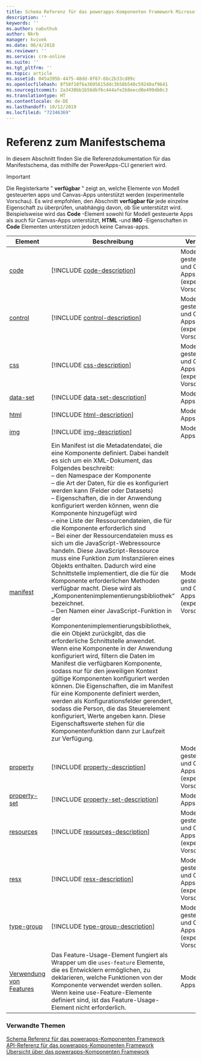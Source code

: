 ```yaml
---
title: Schema Referenz für das powerapps-Komponenten Framework Microsoft-Dokumentation
description: ''
keywords: ''
ms.author: nabuthuk
author: Nkrb
manager: kvivek
ms.date: 06/4/2018
ms.reviewer: ''
ms.service: crm-online
ms.suite: ''
ms.tgt_pltfrm: ''
ms.topic: article
ms.assetid: 045a395b-4475-48dd-8f67-6bc2b33cd89c
ms.openlocfilehash: 8f58f10f6a3695615ddc3b58b540c59240af9641
ms.sourcegitcommit: 2a3430bb1b56dbf6c444afe2b8eecd0e499db0c3
ms.translationtype: HT
ms.contentlocale: de-DE
ms.lasthandoff: 10/12/2019
ms.locfileid: "72346369"
---
```

# <a name="manifest-schema-reference"></a>Referenz zum Manifestschema

In diesem Abschnitt finden Sie die Referenzdokumentation für das Manifestschema, das mithilfe der PowerApps-CLI generiert wird.

> [!IMPORTANT]
> Die Registerkarte " **verfügbar** " zeigt an, welche Elemente von Modell gesteuerten apps und Canvas-Apps unterstützt werden (experimentelle Vorschau). Es wird empfohlen, den Abschnitt **verfügbar für** jede einzelne Eigenschaft zu überprüfen, unabhängig davon, ob Sie unterstützt wird. Beispielsweise wird das **Code** -Element sowohl für Modell gesteuerte Apps als auch für Canvas-Apps unterstützt, **HTML** -und **IMG** -Eigenschaften in **Code** Elementen unterstützen jedoch keine Canvas-apps. 

|Element|Beschreibung|Verfügbar für|
|----|-----------|-----|
|[code](code.md)|[!INCLUDE [code-description](includes/code-description.md)]|Modell gesteuerte apps und Canvas-Apps (experimentelle Vorschau)|
|[control](control.md)|[!INCLUDE [control-description](includes/control-description.md)]|Modell gesteuerte apps und Canvas-Apps (experimentelle Vorschau)|
|[css](css.md)|[!INCLUDE [css-description](includes/css-description.md)]|Modell gesteuerte apps und Canvas-Apps (experimentelle Vorschau)|
|[data-set](data-set.md)|[!INCLUDE [data-set-description](includes/data-set-description.md)]|Modellgesteuerte Apps|
|[html](html.md)|[!INCLUDE [html-description](includes/html-description.md)]|Modellgesteuerte Apps|
|[img](img.md)|[!INCLUDE [img-description](includes/img-description.md)]|Modellgesteuerte Apps|
|[manifest](manifest.md)|Ein Manifest ist die Metadatendatei, die eine Komponente definiert. Dabei handelt es sich um ein XML-Dokument, das Folgendes beschreibt:<br/> – den Namespace der Komponente<br/> – die Art der Daten, für die es konfiguriert werden kann (Felder oder Datasets)<br/> – Eigenschaften, die in der Anwendung konfiguriert werden können, wenn die Komponente hinzugefügt wird<br/> – eine Liste der Ressourcendateien, die für die Komponente erforderlich sind<br/> – Bei einer der Ressourcendateien muss es sich um die JavaScript-Webressource handeln. Diese JavaScript-Ressource muss eine Funktion zum Instanziieren eines Objekts enthalten. Dadurch wird eine Schnittstelle implementiert, die die für die Komponente erforderlichen Methoden verfügbar macht. Diese wird als „Komponentenimplementierungsbibliothek“ bezeichnet.<br/> – Den Namen einer JavaScript-Funktion in der Komponentenimplementierungsbibliothek, die ein Objekt zurückgibt, das die erforderliche Schnittstelle anwendet.<br/> Wenn eine Komponente in der Anwendung konfiguriert wird, filtern die Daten im Manifest die verfügbaren Komponente, sodass nur für den jeweiligen Kontext gültige Komponenten konfiguriert werden können. Die Eigenschaften, die im Manifest für eine Komponente definiert werden, werden als Konfigurationsfelder gerendert, sodass die Person, die das Steuerelement konfiguriert, Werte angeben kann. Diese Eigenschaftswerte stehen für die Komponentenfunktion dann zur Laufzeit zur Verfügung.|Modell gesteuerte apps und Canvas-Apps (experimentelle Vorschau)|
|[property](property.md)|[!INCLUDE [property-description](includes/property-description.md)]|Modell gesteuerte apps und Canvas-Apps (experimentelle Vorschau)|
|[property-set](property-set.md)|[!INCLUDE [property-set-description](includes/property-set-description.md)]|Modellgesteuerte Apps|
|[resources](resources.md)|[!INCLUDE [resources-description](includes/resources-description.md)]|Modell gesteuerte apps und Canvas-Apps (experimentelle Vorschau)|
|[resx](resx.md)|[!INCLUDE [resx-description](includes/resx-description.md)]|Modell gesteuerte apps und Canvas-Apps (experimentelle Vorschau)|
|[type-group](type-group.md)|[!INCLUDE [type-group-description](includes/type-group-description.md)]|Modell gesteuerte apps und Canvas-Apps (experimentelle Vorschau)|
|[Verwendung von Features](feature-usage.md)|Das Feature-Usage-Element fungiert als Wrapper um die `uses-feature` Elemente, die es Entwicklern ermöglichen, zu deklarieren, welche Funktionen von der Komponente verwendet werden sollen. Wenn keine use-Feature-Elemente definiert sind, ist das Feature-Usage-Element nicht erforderlich.|Modellgesteuerte Apps|

### <a name="related-topics"></a>Verwandte Themen

[Schema Referenz für das powerapps-Komponenten Framework](index.md)<br/>
[API-Referenz für das powerapps-Komponenten Framework](../reference/index.md)<br/>
[Übersicht über das powerapps-Komponenten Framework](../overview.md)